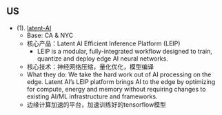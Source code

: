 ## US
- (1). [latent-AI](https://latentai.com/)
  - Base: CA & NYC
  - 核心产品：Latent AI Efficient Inference Platform (LEIP)
    - LEIP is a modular, fully-integrated workflow designed to train, quantize and deploy edge AI neural networks. 
  - 核心技术：神经网络压缩，量化优化，模型编译
  - What they do: We take the hard work out of AI processing on the edge.  Latent AI’s LEIP platform brings AI to the edge by optimizing for compute, energy and memory without requiring changes to existing AI/ML infrastructure and frameworks.
  - 边缘计算加速的平台，加速训练好的tensorflow模型
